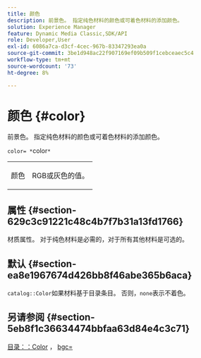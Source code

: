 ```yaml
---
title: 颜色
description: 前景色。 指定纯色材料的颜色或可着色材料的添加颜色。
solution: Experience Manager
feature: Dynamic Media Classic,SDK/API
role: Developer,User
exl-id: 6086a7ca-d3cf-4cec-967b-83347293ea0a
source-git-commit: 3be1d948ac22f907169ef09b509f1cebceaec5c4
workflow-type: tm+mt
source-wordcount: '73'
ht-degree: 8%

---
```


# 颜色 {#color}

前景色。 指定纯色材料的颜色或可着色材料的添加颜色。

`color= *`color`*`

<table id="simpletable_C5AF9074CCA64EA5921772DF3F7E0F55"> 
 <tr class="strow"> 
  <td class="stentry"> <p><span class="varname">颜色</span> </p> </td> 
  <td class="stentry"> <p>RGB或灰色的值。 </p></td> 
 </tr> 
</table>

## 属性 {#section-629c3c91221c48c4b7f7b31a13fd1766}

材质属性。 对于纯色材料是必需的，对于所有其他材料是可选的。

## 默认 {#section-ea8e1967674d426bb8f46abe365b6aca}

`catalog::Color`如果材料基于目录条目。 否则，`none`表示不着色。

## 另请参阅 {#section-5eb8f1c36634474bbfaa63d84e4c3c71}

[目录：：Color](../../../../../ir-api/material-cat/image-rendering-api-ref/c-ir-material-catalog/c-ir-material-data-reference/r-ir-cat-color.md#reference-7639487fe0ac48beb9e8afa4dc845552) ， [bgc=](../../../../../ir-api/http-protocol/image-rendering-api-ref/c-ir-http-protocol-ref/c-ir-http-protocol-command-reference/r-ir-bgc.md#reference-3f5c78cea01c4a85aa582076d23aebb0)
